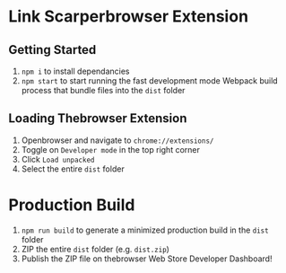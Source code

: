 # Link Scarperbrowser Extension

## Getting Started

1. `npm i` to install dependancies
2. `npm start` to start running the fast development mode Webpack build process that bundle files into the `dist` folder

## Loading Thebrowser Extension

1. Openbrowser and navigate to `chrome://extensions/`
2. Toggle on `Developer mode` in the top right corner
3. Click `Load unpacked`
4. Select the entire `dist` folder


# Production Build

1. `npm run build` to generate a minimized production build in the `dist` folder
2. ZIP the entire `dist` folder (e.g. `dist.zip`)
3. Publish the ZIP file on thebrowser Web Store Developer Dashboard!

